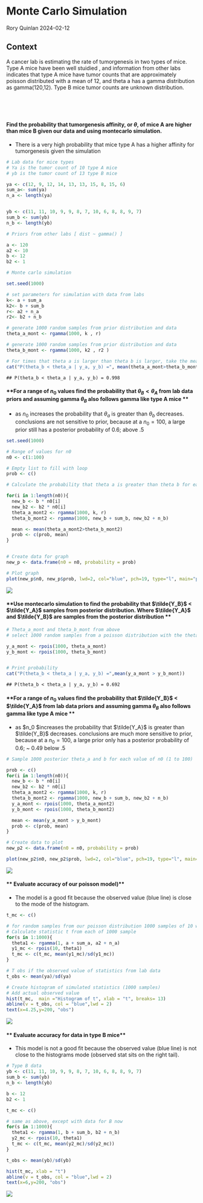 Monte Carlo Simulation
================
Rory Quinlan
2024-02-12

## **Context**

A cancer lab is estimating the rate of tumorgenesis in two types of
mice. Type A mice have been well stuidied , and information from other
labs indicates that type A mice have tumor counts that are approximately
poisson distributed with a mean of 12, and theta a has a gamma
distribution as gamma(120,12). Type B mice tumor counts are unknown
distribution.

 

 

#### **Find the probability that tumorgenesis affinity, or $\theta$, of mice A are higher than mice B given our data and using montecarlo simulation.**

-   There is a very high probability that mice type A has a higher
    affinity for tumorgenesis given the simulation

``` r
# Lab data for mice types
# Ya is the tumor count of 10 type A mice
# yb is the tumor count of 13 type B mice

ya <- c(12, 9, 12, 14, 13, 13, 15, 8, 15, 6)
sum_a<- sum(ya)
n_a <- length(ya)


yb <- c(11, 11, 10, 9, 9, 8, 7, 10, 6, 8, 8, 9, 7)
sum_b <- sum(yb)
n_b <- length(yb)

# Priors from other labs [ dist ~ gamma() ]

a <- 120
a2 <- 10
b <- 12
b2 <- 1

# Monte carlo simulation

set.seed(1000)

# set parameters for simulation with data from labs
k<- a + sum_a
k2<- b + sum_b
r<- a2 + n_a
r2<- b2 + n_b

# generate 1000 random samples from prior distribution and data
theta_a_mont <- rgamma(1000, k , r)

# generate 1000 random samples from prior distribution and data
theta_b_mont <- rgamma(1000, k2 , r2 )

# For times that theta a is larger than theta b is larger, take the mean and print as probability
cat("P(theta_b < theta_a | y_a, y_b) =", mean(theta_a_mont>theta_b_mont))
```

    ## P(theta_b < theta_a | y_a, y_b) = 0.998

#### **For a range of $n_0$ values find the probability that $\theta_B < \theta_A$ from lab data priors and assuming gamma $\theta_B$ also follows gamma like type A mice **

-   as $n_0$ increases the probability that $\theta_a$ is greater than
    $\theta_b$ decreases. conclusions are not sensitive to prior,
    because at a $n_0=100$, a large prior still has a posterior
    probability of 0.6; above .5

``` r
set.seed(1000)

# Range of values for n0
n0 <- c(1:100)

# Empty list to fill with loop
prob <- c()

# Calculate the probability that theta a is greater than theta b for each value in the range

for(i in 1:length(n0)){
  new_b <- b * n0[i]
  new_b2 <- b2 * n0[i]
  theta_a_mont2 <- rgamma(1000, k, r)
  theta_b_mont2 <- rgamma(1000, new_b + sum_b, new_b2 + n_b)

  mean <- mean(theta_a_mont2>theta_b_mont2)
  prob <- c(prob, mean)
}


# Create data for graph
new_p <- data.frame(n0 = n0, probability = prob)
```

``` r
# Plot graph
plot(new_p$n0, new_p$prob, lwd=2, col="blue", pch=19, type="l", main="post p(theta_B > theta_B)", xlab="n0", ylab= "Prob")
```

![](Code-Rat-Lab-Bayesian_files/figure-gfm/unnamed-chunk-3-1.png)<!-- -->

#### **Use montecarlo simulation to find the probability that $\tilde{Y_B}$ \< $\tilde{Y_A}$ samples from posterior distribution. Where $\tilde{Y_A}$ and $\tilde{Y_B}$ are samples from the posterior distribution **

``` r
# Theta_a_mont and theta_b_mont from above
# select 1000 random samples from a poisson distribution with the thetas calculated from previous monte carlo simulation

y_a_mont <- rpois(1000, theta_a_mont)
y_b_mont <- rpois(1000, theta_b_mont)


# Print probability
cat("P(theta_b < theta_a | y_a, y_b) =",mean(y_a_mont > y_b_mont))
```

    ## P(theta_b < theta_a | y_a, y_b) = 0.692

#### **For a range of $n_0$ values find the probability that $\tilde{Y_B}$ \< $\tilde{Y_A}$ from lab data priors and assuming gamma $\theta_B$ also follows gamma like type A mice **

-   as \$n_0 \$increases the probability that $\tilde{Y_A}$ is greater
    than $\tilde{Y_B}$ decreases. conclusions are much more sensitive to
    prior, because at a $n_0=100$, a large prior only has a posterior
    probability of 0.6; \~ 0.49 below .5

``` r
# Sample 1000 posterior theta_a and b for each value of n0 (1 to 100)

prob <- c()
for(i in 1:length(n0)){
  new_b <- b * n0[i]
  new_b2 <- b2 * n0[i]
  theta_a_mont2 <- rgamma(1000, k, r)
  theta_b_mont2 <- rgamma(1000, new_b + sum_b, new_b2 + n_b)
  y_a_mont <- rpois(1000, theta_a_mont2)
  y_b_mont <- rpois(1000, theta_b_mont2)

  mean <- mean(y_a_mont > y_b_mont)
  prob <- c(prob, mean)
}

# Create data to plot
new_p2 <- data.frame(n0 = n0, probability = prob)
```

``` r
plot(new_p2$n0, new_p2$prob, lwd=2, col="blue", pch=19, type="l", main="post p(~y_a > ~y_b)", xlab="n0", ylab= "Prob")
```

![](Code-Rat-Lab-Bayesian_files/figure-gfm/unnamed-chunk-6-1.png)<!-- -->

#### \*\* Evaluate accuracy of our poisson model)\*\*

-   The model is a good fit because the observed value (blue line) is
    close to the mode of the histogram.

``` r
t_mc <- c()

# for random samples from our poisson distribution 1000 samples of 10 with our theta (lambda) equal to a random sample from our gamma distribution model
# Calculate statistic t from each of 1000 sample
for(s in 1:1000){
  theta1 <- rgamma(1, a + sum_a, a2 + n_a)
  y1_mc <- rpois(10, theta1)
  t_mc <- c(t_mc, mean(y1_mc)/sd(y1_mc))
}

# T obs if the observed value of statistics from lab data
t_obs <- mean(ya)/sd(ya)

# Create histogram of simulated statistics (1000 samples)
# Add actual observed value
hist(t_mc,  main ="Histogram of t", xlab = "t", breaks= 13)
abline(v = t_obs, col = "blue",lwd = 2)
text(x=4.25,y=200, "obs")
```

![](Code-Rat-Lab-Bayesian_files/figure-gfm/unnamed-chunk-7-1.png)<!-- -->

#### \*\* Evaluate accuracy for data in type B mice\*\*

-   This model is not a good fit because the observed value (blue line)
    is not close to the histograms mode (observed stat sits on the right
    tail).

``` r
# Type B data
yb <- c(11, 11, 10, 9, 9, 8, 7, 10, 6, 8, 8, 9, 7)
sum_b <- sum(yb)
n_b <- length(yb)

b <- 12
b2 <- 1

t_mc <- c()

# same as above, except with data for B now
for(s in 1:1000){
  theta1 <- rgamma(1, b + sum_b, b2 + n_b)
  y2_mc <- rpois(10, theta1)
  t_mc <- c(t_mc, mean(y2_mc)/sd(y2_mc))
}

t_obs <- mean(yb)/sd(yb)

hist(t_mc, xlab = "t")
abline(v = t_obs, col = "blue",lwd = 2)
text(x=6,y=200, "obs")
```

![](Code-Rat-Lab-Bayesian_files/figure-gfm/unnamed-chunk-8-1.png)<!-- -->
